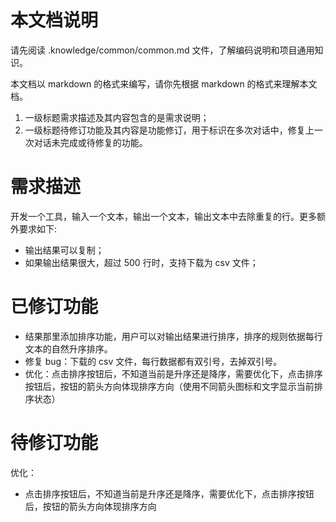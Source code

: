 # 本文档说明

请先阅读 .knowledge/common/common.md 文件，了解编码说明和项目通用知识。

本文档以 markdown 的格式来编写，请你先根据 markdown 的格式来理解本文档。

1. 一级标题需求描述及其内容包含的是需求说明；
2. 一级标题待修订功能及其内容是功能修订，用于标识在多次对话中，修复上一次对话未完成或待修复的功能。

# 需求描述
开发一个工具，输入一个文本，输出一个文本，输出文本中去除重复的行。更多额外要求如下:
- 输出结果可以复制；
- 如果输出结果很大，超过 500 行时，支持下载为 csv 文件；

# 已修订功能
- 结果那里添加排序功能，用户可以对输出结果进行排序，排序的规则依据每行文本的自然升序排序。
- 修复 bug：下载的 csv 文件，每行数据都有双引号，去掉双引号。
- 优化：点击排序按钮后，不知道当前是升序还是降序，需要优化下，点击排序按钮后，按钮的箭头方向体现排序方向（使用不同箭头图标和文字显示当前排序状态）

# 待修订功能
优化：
- 点击排序按钮后，不知道当前是升序还是降序，需要优化下，点击排序按钮后，按钮的箭头方向体现排序方向
    